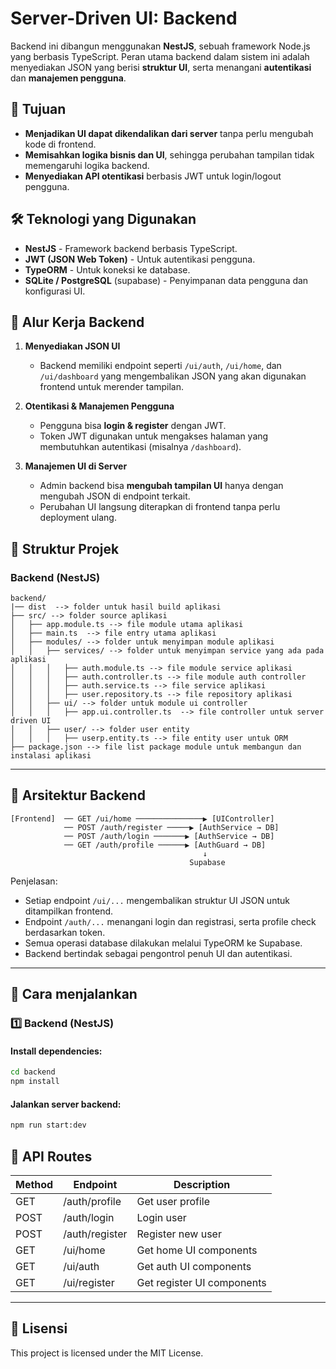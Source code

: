 # Server-Driven UI: Backend

Backend ini dibangun menggunakan **NestJS**, sebuah framework Node.js yang berbasis TypeScript. Peran utama backend dalam sistem ini adalah menyediakan JSON yang berisi **struktur UI**, serta menangani **autentikasi** dan **manajemen pengguna**.

## 🎯 Tujuan
- **Menjadikan UI dapat dikendalikan dari server** tanpa perlu mengubah kode di frontend.
- **Memisahkan logika bisnis dan UI**, sehingga perubahan tampilan tidak memengaruhi logika backend.
- **Menyediakan API otentikasi** berbasis JWT untuk login/logout pengguna.

## 🛠️ Teknologi yang Digunakan
- **NestJS** - Framework backend berbasis TypeScript.
- **JWT (JSON Web Token)** - Untuk autentikasi pengguna.
- **TypeORM** - Untuk koneksi ke database.
- **SQLite / PostgreSQL** (supabase) - Penyimpanan data pengguna dan konfigurasi UI.

## 📌 Alur Kerja Backend
1. **Menyediakan JSON UI**
   - Backend memiliki endpoint seperti `/ui/auth`, `/ui/home`, dan `/ui/dashboard` yang mengembalikan JSON yang akan digunakan frontend untuk merender tampilan.

2. **Otentikasi & Manajemen Pengguna**
   - Pengguna bisa **login & register** dengan JWT.
   - Token JWT digunakan untuk mengakses halaman yang membutuhkan autentikasi (misalnya `/dashboard`).

3. **Manajemen UI di Server**
   - Admin backend bisa **mengubah tampilan UI** hanya dengan mengubah JSON di endpoint terkait.
   - Perubahan UI langsung diterapkan di frontend tanpa perlu deployment ulang.


## 📂 Struktur Projek

### Backend (NestJS)
```
backend/
|── dist  --> folder untuk hasil build aplikasi
├── src/ --> folder source aplikasi
│   ├── app.module.ts --> file module utama aplikasi
│   ├── main.ts  --> file entry utama aplikasi
│   ├── modules/ --> folder untuk menyimpan module aplikasi
│   │   ├── services/ --> folder untuk menyimpan service yang ada pada aplikasi
│   │   │   ├── auth.module.ts --> file module service aplikasi
│   │   │   ├── auth.controller.ts --> file module auth controller
│   │   │   ├── auth.service.ts --> file service aplikasi
│   │   │   ├── user.repository.ts --> file repository aplikasi
│   │   ├── ui/ --> folder untuk module ui controller
│   │   │   ├── app.ui.controller.ts  --> file controller untuk server driven UI
│   │   ├── user/ --> folder user entity
│   │   │   ├── userp.entity.ts --> file entity user untuk ORM
├── package.json --> file list package module untuk membangun dan instalasi aplikasi
```
---

## 🧭 Arsitektur Backend

```
[Frontend]  ── GET /ui/home ───────────────▶ [UIController]
            ── POST /auth/register ─────▶ [AuthService → DB]
            ── POST /auth/login ───────▶ [AuthService → DB]
            ── GET /auth/profile ──────▶ [AuthGuard → DB]
                                           ↓
                                        Supabase
```

Penjelasan:
- Setiap endpoint `/ui/...` mengembalikan struktur UI JSON untuk ditampilkan frontend.
- Endpoint `/auth/...` menangani login dan registrasi, serta profile check berdasarkan token.
- Semua operasi database dilakukan melalui TypeORM ke Supabase.
- Backend bertindak sebagai pengontrol penuh UI dan autentikasi.

---

## 🚀 Cara menjalankan

### 1️⃣ Backend (NestJS)
#### Install dependencies:
```sh
cd backend
npm install
```

#### Jalankan server backend:
```sh
npm run start:dev
```

## 🔗 API Routes
| Method | Endpoint          | Description              |
|--------|------------------|--------------------------|
| GET    | /auth/profile    | Get user profile         |
| POST   | /auth/login      | Login user               |
| POST   | /auth/register   | Register new user        |
| GET    | /ui/home         | Get home UI components   |
| GET    | /ui/auth         | Get auth UI components   |
| GET    | /ui/register     | Get register UI components   |

---

## 📜 Lisensi
This project is licensed under the MIT License.
